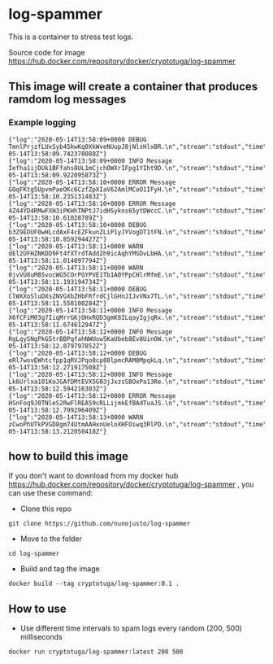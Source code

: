 # log-spammer
This is a container to stress test logs.

Source code for image  https://hub.docker.com/repository/docker/cryptotuga/log-spammer

## This image will create a container that produces ramdom log messages

### Example logging
```
{"log":"2020-05-14T13:58:09+0000 DEBUG TmnlPrjzfLUxSyb45kwKq0XkWveNUupJ8jNlsHlxBR.\n","stream":"stdout","time":"2020-05-14T13:58:09.742378088Z"}
{"log":"2020-05-14T13:58:09+0000 INFO Message Iefha1ijDUk1BFfahs8UL1mCjchOWXrIFpg1YIht9D.\n","stream":"stdout","time":"2020-05-14T13:58:09.922095873Z"}
{"log":"2020-05-14T13:58:10+0000 ERROR Message GOqFKtg5UpvmPaeOKc6CzfZpXIaV62AmlMCoO1IFyH.\n","stream":"stdout","time":"2020-05-14T13:58:10.235131483Z"}
{"log":"2020-05-14T13:58:10+0000 ERROR Message 4Z44YD4RMwFXH3iPKHhTNPtJ7idH5ykns65ytDWccC.\n","stream":"stdout","time":"2020-05-14T13:58:10.61028789Z"}
{"log":"2020-05-14T13:58:10+0000 DEBUG b3Z9EDUF0wHLcdAxF4cEZFkunZLiP1yJYVogDT1tFN.\n","stream":"stdout","time":"2020-05-14T13:58:10.859294427Z"}
{"log":"2020-05-14T13:58:11+0000 WARN dEl2UFHZNKDD9Ft4fXTrdTAdd2h9icAqhYMSDvLbHA.\n","stream":"stdout","time":"2020-05-14T13:58:11.014897794Z"}
{"log":"2020-05-14T13:58:11+0000 WARN 0jvVU8uM8SvocWG5COrPGYPVE1Tb1A0YPpCHlrMfmE.\n","stream":"stdout","time":"2020-05-14T13:58:11.193194734Z"}
{"log":"2020-05-14T13:58:11+0000 DEBUG ClWXXoSluDXs2NVGXbZHbFRfrdCjlGHnJIJvVNx7TL.\n","stream":"stdout","time":"2020-05-14T13:58:11.558100284Z"}
{"log":"2020-05-14T13:58:11+0000 INFO Message X6fCFiM03g7IiqMrrGKjOHxRQD3gmK8ILqayIgjqRx.\n","stream":"stdout","time":"2020-05-14T13:58:11.674612947Z"}
{"log":"2020-05-14T13:58:12+0000 INFO Message RgLqySNgPkG5trBBPqfahNWUow5KaUbeb8Ev8UinOW.\n","stream":"stdout","time":"2020-05-14T13:58:12.079797852Z"}
{"log":"2020-05-14T13:58:12+0000 DEBUG eRl7wovEWhtcfpp1qRVJPqo8cp80lpmcRAM8MpqkLq.\n","stream":"stdout","time":"2020-05-14T13:58:12.271917508Z"}
{"log":"2020-05-14T13:58:12+0000 INFO Message Lk6Urlxa101KoJGAfDMtEVX5G03jJxzsSBOxPa13Re.\n","stream":"stdout","time":"2020-05-14T13:58:12.594216303Z"}
{"log":"2020-05-14T13:58:12+0000 ERROR Message HSnFoq9J0TNleS2RwFlREA59cRLLijmkEfBAdTuaJS.\n","stream":"stdout","time":"2020-05-14T13:58:12.799296409Z"}
{"log":"2020-05-14T13:58:13+0000 WARN zCwoPhUTkPVGD8gm74UtmAAHxnUeloXHFOiwq3RlPD.\n","stream":"stdout","time":"2020-05-14T13:58:13.212050418Z"}
```

## how to build this image

If you don't want to download from my docker hub https://hub.docker.com/repository/docker/cryptotuga/log-spammer , you can use these command:

- Clone this repo

`git clone https://github.com/nunojusto/log-spammer`

- Move to the folder 

`cd log-spammer`

- Build and tag the image

`docker build --tag cryptotuga/log-spammer:0.1 .`

## How to use

- Use different time intervals to spam logs every random (200, 500) milliseconds

`docker run cryptotuga/log-spammer:latest 200 500`

